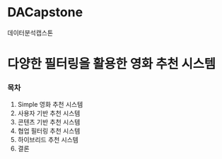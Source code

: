 # DACapstone
데이터분석캡스톤
# 다양한 필터링을 활용한 영화 추천 시스템

### 목차
1. Simple 영화 추천 시스템
2. 사용자 기반 추천 시스템
3. 콘텐츠 기반 추천 시스템
4. 협업 필터링 추천 시스템
5. 하이브리드 추천 시스템
6. 결론
